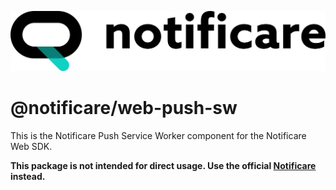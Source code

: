 [<img src="https://raw.githubusercontent.com/notificare/notificare-sdk-web/main/.assets/logo.png"/>](https://notificare.com)

# @notificare/web-push-sw

This is the Notificare Push Service Worker component for the Notificare Web SDK.

**This package is not intended for direct usage. Use the official [Notificare](https://www.npmjs.com/package/notificare) instead.**
